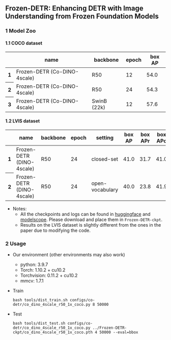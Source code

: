 ## Frozen-DETR: Enhancing DETR with Image Understanding from Frozen Foundation Models

### 1 Model Zoo

#### 1.1 COCO dataset

<table>
  <thead>
    <tr>
      <th></th>
      <th>name</th>
      <th>backbone</th>
      <th>epoch</th>
      <th>box AP</th>
    </tr>
  </thead>
  <tbody>
    <tr>
      <th>1</th>
      <td>Frozen-DETR (Co-DINO-4scale)</td>
      <td>R50</td>
      <td>12</td>
      <td>54.0</td>
    </tr>
    <tr>
      <th>2</th>
      <td>Frozen-DETR (Co-DINO-4scale)</td>
      <td>R50</td>
      <td>24</td>
      <td>54.3</td>
    </tr>
    <tr>
      <th>3</th>
      <td>Frozen-DETR (Co-DINO-4scale)<sup></td>
      <td>SwinB (22k)</td>
      <td>12</td>
      <td>57.6</td>
    </tr>
  </tbody>
</table>

#### 1.2 LVIS dataset

<table>
  <thead>
    <tr>
      <th></th>
      <th>name</th>
      <th>backbone</th>
      <th>epoch</th>
      <th>setting</th>
      <th>box AP</th>
      <th>box APr</th>
      <th>box APc</th>
      <th>box APf</th>
    </tr>
  </thead>
  <tbody>
    <tr>
      <th>1</th>
      <td>Frozen-DETR (DINO-4scale)</td>
      <td>R50</td>
      <td>24</td>
      <td>closed-set</td>
      <td>41.0</td>
      <td>31.7</td>
      <td>41.0</td>
      <td>45.1</td>
    </tr>
    <tr>
      <th>2</th>
      <td>Frozen-DETR (DINO-4scale)</td>
      <td>R50</td>
      <td>24</td>
      <td>open-vocabulary</td>
      <td>40.0</td>
      <td>23.8</td>
      <td>41.9</td>
      <td>44.9</td>
    </tr>
  </tbody>
</table>

- Notes: 
  - All the checkpoints and logs can be found in [huggingface](https://huggingface.co/fushh7/Frozen-DETR) and [modelscope](https://modelscope.cn/models/fushh7/Frozen-DETR/summary). Please download and place them in `Frozen-DETR-ckpt`.
  - Results on the LVIS dataset is slightly different from the ones in the paper due to modifying the code.


### 2 Usage

- Our environment (other environments may also work)
  - python: 3.9.7
  - Torch: 1.10.2 + cu10.2
  - Torchvision: 0.11.2 + cu10.2
  - mmcv: 1.7.1

- Train

  ```
  bash tools/dist_train.sh configs/co-detr/co_dino_4scale_r50_1x_coco.py 8 50000
  ```

- Test

  ```
  bash tools/dist_test.sh configs/co-detr/co_dino_4scale_r50_1x_coco.py ../Frozen-DETR-ckpt/co_dino_4scale_r50_1x_coco.pth 4 50000 --eval=bbox
  ```



